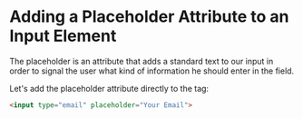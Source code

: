 # Adding a Placeholder Attribute to an Input Element

The placeholder is an attribute that adds a standard text to our input in order to signal the user what kind of information he should enter in the field.

Let's add the placeholder attribute directly to the tag:

```html
<input type="email" placeholder="Your Email">
```
